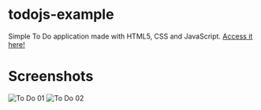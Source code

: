 # todojs-example

Simple To Do application made with HTML5, CSS and JavaScript. [Access it here!](https://santanafelipe98.github.io/todojs-example/)

# Screenshots

![To Do 01](https://i.imgur.com/gRqEGHU.png)
![To Do 02](https://i.imgur.com/yiNYiAI.png)
